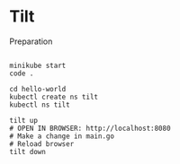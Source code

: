 # Tilt

Preparation

```
```

```
minikube start
code .

cd hello-world
kubectl create ns tilt
kubectl ns tilt

tilt up
# OPEN IN BROWSER: http://localhost:8080
# Make a change in main.go
# Reload browser
tilt down
```
